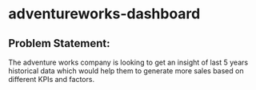 # adventureworks-dashboard

## Problem Statement:
The adventure works company is looking to get an insight of last 5 years historical data which would help them to generate more sales based on different KPIs and factors.
